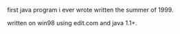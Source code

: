 first java program i ever wrote
written the summer of 1999.

written on win98 using edit.com and java 1.1+.
